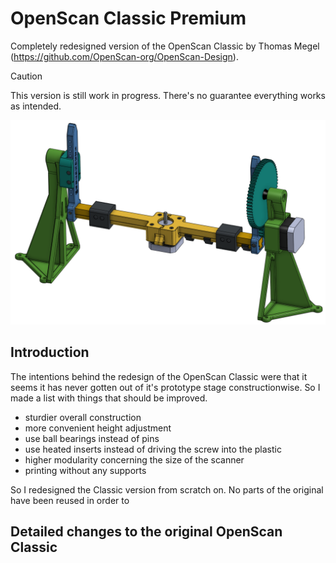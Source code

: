 # OpenScan Classic Premium
Completely redesigned version of the OpenScan Classic by Thomas Megel (https://github.com/OpenScan-org/OpenScan-Design).

> [!CAUTION]
> This version is still work in progress. There's no guarantee everything works as intended.

![Picture of assembly](/pictures/OpenScan.PNG)

## Introduction
The intentions behind the redesign of the OpenScan Classic were that it seems it has never gotten out of it's prototype stage constructionwise.
So I made a list with things that should be improved.

- sturdier overall construction
- more convenient height adjustment
- use ball bearings instead of pins
- use heated inserts instead of driving the screw into the plastic
- higher modularity concerning the size of the scanner
- printing without any supports

So I redesigned the Classic version from scratch on. No parts of the original have been reused in order to

## Detailed changes to the original OpenScan Classic
